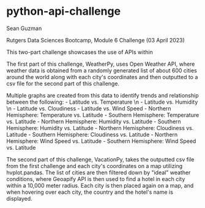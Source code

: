 # python-api-challenge

Sean Guzman

Rutgers Data Sciences Bootcamp, Module 6 Challenge (03 April 2023)

This two-part challenge showcases the use of APIs within

The first part of this challenge, WeatherPy, uses Open Weather API, where weather data is obtained from a randomly generated list of about 600 cities around the world along with each city's coordinates and then outputted to a csv file for the second part of this challenge. 

Multiple graphs are created from this data to identify trends and relationship between the following:
    - Latitude vs. Temperature \n
    - Latitude vs. Humidity \n
    - Latitude vs. Cloudiness
    - Latitude vs. Wind Speed
    - Northern Hemisphere: Temperature vs. Latitude
    - Southern Hemisphere: Temperature vs. Latitude
    - Northern Hemisphere: Humidity vs. Latitude
    - Southern Hemisphere: Humidity vs. Latitude
    - Northern Hemisphere: Cloudiness vs. Latitude
    - Southern Hemisphere: Cloudiness vs. Latitude
    - Northern Hemisphere: Wind Speed vs. Latitude
    - Southern Hemisphere: Wind Speed vs. Latitude

The second part of this challenge, VacationPy, takes the outputted csv file from the first challenge and each city's coordinates on a map utilizing hvplot.pandas. The list of cities are then filtered down by "ideal" weather conditions, where Geoapify API is then used to find a hotel in each city within a 10,000 meter radius. Each city is then placed again on a map, and when hovering over each city, the country and the hotel's name is displayed.
